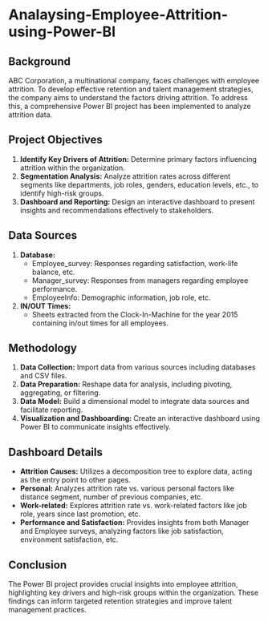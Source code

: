 # Analaysing-Employee-Attrition-using-Power-BI

## Background
ABC Corporation, a multinational company, faces challenges with employee attrition. To develop effective retention and talent management strategies, the company aims to understand the factors driving attrition. To address this, a comprehensive Power BI project has been implemented to analyze attrition data.

## Project Objectives
1. **Identify Key Drivers of Attrition:** Determine primary factors influencing attrition within the organization.
2. **Segmentation Analysis:** Analyze attrition rates across different segments like departments, job roles, genders, education levels, etc., to identify high-risk groups.
3. **Dashboard and Reporting:** Design an interactive dashboard to present insights and recommendations effectively to stakeholders.

## Data Sources
1. **Database:**
   - Employee_survey: Responses regarding satisfaction, work-life balance, etc.
   - Manager_survey: Responses from managers regarding employee performance.
   - EmployeeInfo: Demographic information, job role, etc.
2. **IN/OUT Times:**
   - Sheets extracted from the Clock-In-Machine for the year 2015 containing in/out times for all employees.

## Methodology
1. **Data Collection:** Import data from various sources including databases and CSV files.
2. **Data Preparation:** Reshape data for analysis, including pivoting, aggregating, or filtering.
3. **Data Model:** Build a dimensional model to integrate data sources and facilitate reporting.
4. **Visualization and Dashboarding:** Create an interactive dashboard using Power BI to communicate insights effectively.

## Dashboard Details
- **Attrition Causes:** Utilizes a decomposition tree to explore data, acting as the entry point to other pages.
- **Personal:** Analyzes attrition rate vs. various personal factors like distance segment, number of previous companies, etc.
- **Work-related:** Explores attrition rate vs. work-related factors like job role, years since last promotion, etc.
- **Performance and Satisfaction:** Provides insights from both Manager and Employee surveys, analyzing factors like job satisfaction, environment satisfaction, etc.

## Conclusion
The Power BI project provides crucial insights into employee attrition, highlighting key drivers and high-risk groups within the organization. These findings can inform targeted retention strategies and improve talent management practices.
